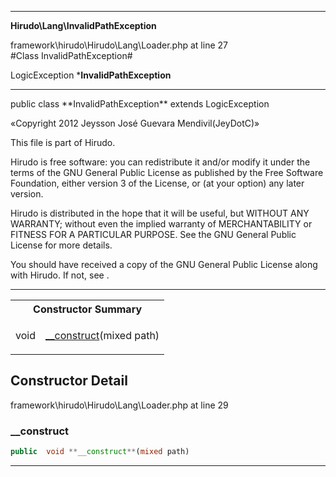 
- - -

**Hirudo\Lang\InvalidPathException**
<div class="location">framework\hirudo\Hirudo\Lang\Loader.php at line 27</div>
#Class InvalidPathException#

LogicException
***InvalidPathException**


- - -

<p class="signature">public  class **InvalidPathException**
extends LogicException

</p>

<div class="comment" id="overview_description"><p>«Copyright 2012 Jeysson José Guevara Mendivil(JeyDotC)»</p><p>This file is part of Hirudo.</p><p>Hirudo is free software: you can redistribute it and/or modify
it under the terms of the GNU General Public License as published by
the Free Software Foundation, either version 3 of the License, or
(at your option) any later version.</p><p>Hirudo is distributed in the hope that it will be useful,
but WITHOUT ANY WARRANTY; without even the implied warranty of
MERCHANTABILITY or FITNESS FOR A PARTICULAR PURPOSE.  See the
GNU General Public License for more details.</p><p>You should have received a copy of the GNU General Public License
along with Hirudo.  If not, see <http://www.gnu.org/licenses/>.</p></div>


- - -

<table id="summary_constructor">
<tr><th colspan="2">Constructor Summary</th></tr>
<tr>
<td class="type"> void</td>
<td class="description"><p class="name"><a href="#__construct">__construct</a>(mixed path)</p></td>
</tr>
</table>

<h2 id="detail_method">Constructor Detail</h2>
<div class="location">framework\hirudo\Hirudo\Lang\Loader.php at line 29</div>
<h3 id="__construct()">__construct</h3>

```php
public  void **__construct**(mixed path)
```
<div class="details">
</div>

- - -

